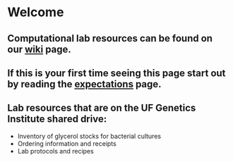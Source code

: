 
# Welcome
## Computational lab resources can be found on our [wiki](https://github.com/meyermicrobiolab/Lab-Resources/wiki) page.

## If this is your first time seeing this page start out by reading the [expectations](https://github.com/meyermicrobiolab/Meyer_Lab_Resources/wiki/Meyer-Lab-Expectations) page.

## Lab resources that are on the UF Genetics Institute shared drive:
* Inventory of glycerol stocks for bacterial cultures
* Ordering information and receipts
* Lab protocols and recipes
